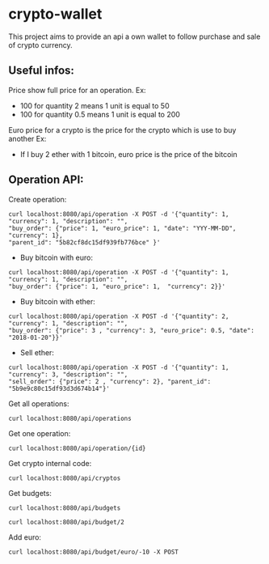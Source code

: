 # crypto-wallet

This project aims to provide an api a own wallet to follow purchase and sale of crypto currency.

Useful infos:
-------------

Price show full price for an operation.
Ex:
- 100 for quantity 2 means 1 unit is equal to 50
- 100 for quantity 0.5 means 1 unit is equal to 200

Euro price for a crypto is the price for the crypto which is use to buy another
Ex:
- If I buy 2 ether with 1 bitcoin, euro price is the price of the bitcoin

Operation API:
--------------

Create operation:

```
curl localhost:8080/api/operation -X POST -d '{"quantity": 1, "currency": 1, "description": "", 
"buy_order": {"price": 1, "euro_price": 1, "date": "YYY-MM-DD", "currency": 1}, 
"parent_id": "5b82cf8dc15df939fb776bce" }'
```

* Buy bitcoin with euro:
```
curl localhost:8080/api/operation -X POST -d '{"quantity": 1, "currency": 1, "description": "",
"buy_order": {"price": 1, "euro_price": 1,  "currency": 2}}'
```

* Buy bitcoin with ether:

```
curl localhost:8080/api/operation -X POST -d '{"quantity": 2, "currency": 1, "description": "",
"buy_order": {"price": 3 , "currency": 3, "euro_price": 0.5, "date": "2018-01-20"}}'
```

* Sell ether:

```
curl localhost:8080/api/operation -X POST -d '{"quantity": 1, "currency": 3, "description": "",
"sell_order": {"price": 2 , "currency": 2}, "parent_id": "5b9e9c80c15df93d3d674b14"}'
```

Get all operations:

```
curl localhost:8080/api/operations
```

Get one operation:

```
curl localhost:8080/api/operation/{id}
```

Get crypto internal code:

```
curl localhost:8080/api/cryptos
```

Get budgets:

```
curl localhost:8080/api/budgets

curl localhost:8080/api/budget/2
```

Add euro:

```
curl localhost:8080/api/budget/euro/-10 -X POST
```